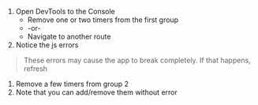 1. Open DevTools to the Console
    * Remove one or two timers from the first group
    * -or-
    * Navigate to another route
1. Notice the js errors

> These errors may cause the app to break completely.  If that happens, refresh

1. Remove a few timers from group 2
1. Note that you can add/remove them without error
